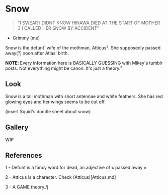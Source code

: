 # Snow
> "I SWEAR I DIDNT KNOW HINAWA DIED AT THE START OF MOTHER 3 I CALLED HER SNOW BY ACCIDENT"
- Grimmy (me)

Snow is the defunt¹ wife of the mothman, Atticus².
She supposedly passed away(?) soon after Atlas' birth.

**NOTE**: Every information here is BASICALLY GUESSING with Mikey's tumblr posts. Not everything might be canon. It's just a theory.³ 

## Look
Snow is a tall mothman with short antennae and white feathers. She has red glowing eyes and her wings seems to be cut off.

(insert Squid's doodle sheet about snow)

## Gallery
WIP

## References 
1 - Defunt is a fancy word for dead, an adjective of « passed away »

2 - Atticus is a character. Check (Atticus)[Atticus.md]

3 - A GAME theory./j